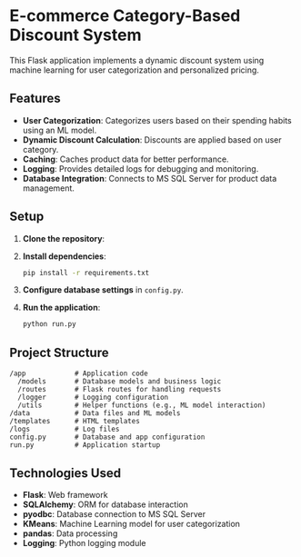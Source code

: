 
# E-commerce Category-Based Discount System

This Flask application implements a dynamic discount system using machine learning for user categorization and personalized pricing.

## Features
- **User Categorization**: Categorizes users based on their spending habits using an ML model.
- **Dynamic Discount Calculation**: Discounts are applied based on user category.
- **Caching**: Caches product data for better performance.
- **Logging**: Provides detailed logs for debugging and monitoring.
- **Database Integration**: Connects to MS SQL Server for product data management.

## Setup

1. **Clone the repository**:

2. **Install dependencies**:
   ```bash
   pip install -r requirements.txt
   ```

3. **Configure database settings** in `config.py`.

4. **Run the application**:
   ```bash
   python run.py
   ```

## Project Structure
```
/app            # Application code
  /models       # Database models and business logic
  /routes       # Flask routes for handling requests
  /logger       # Logging configuration
  /utils        # Helper functions (e.g., ML model interaction)
/data           # Data files and ML models
/templates      # HTML templates
/logs           # Log files
config.py       # Database and app configuration
run.py          # Application startup
```

## Technologies Used
- **Flask**: Web framework
- **SQLAlchemy**: ORM for database interaction
- **pyodbc**: Database connection to MS SQL Server
- **KMeans**: Machine Learning model for user categorization
- **pandas**: Data processing
- **Logging**: Python logging module
